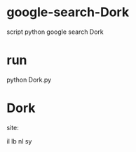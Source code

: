 # google-search-Dork
script python google search Dork

# run
python Dork.py


# Dork 

site:


il
lb
nl
sy
